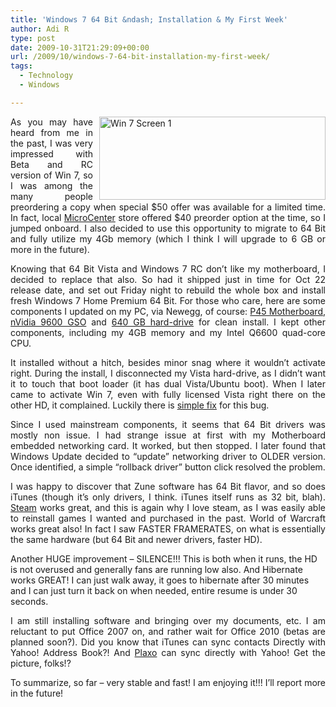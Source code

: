 ```yaml
---
title: 'Windows 7 64 Bit &ndash; Installation & My First Week'
author: Adi R
type: post
date: 2009-10-31T21:29:09+00:00
url: /2009/10/windows-7-64-bit-installation-my-first-week/
tags:
  - Technology
  - Windows

---
```

<p align="justify">
  <a href="/uploads/2009/10/Win7Screen1.png" target="_blank"><img style="border-bottom: 0px; border-left: 0px; margin: 0px 0px 0px 10px; display: inline; border-top: 0px; border-right: 0px" title="Win 7 Screen 1" border="0" alt="Win 7 Screen 1" align="right" src="/uploads/2009/10/Win7Screen1.png?resize=362%2C133" width="362" height="133" data-recalc-dims="1" /></a> As you may have heard from me in the past, I was very impressed with Beta and RC version of Win 7, so I was among the many people preordering a copy when special $50 offer was available for a limited time. In fact, local <a href="http://www.microcenter.com/" target="_blank">MicroCenter</a> store offered $40 preorder option at the time, so I jumped onboard. I also decided to use this opportunity to migrate to 64 Bit and fully utilize my 4Gb memory (which I think I will upgrade to 6 GB or more in the future).
</p>

<p align="justify">
  Knowing that 64 Bit Vista and Windows 7 RC don’t like my motherboard, I decided to replace that also. So had it shipped just in time for Oct 22 release date, and set out Friday night to rebuild the whole box and install fresh Windows 7 Home Premium 64 Bit. For those who care, here are some components I updated on my PC, via Newegg, of course: <a href="http://www.newegg.com/Product/Product.aspx?Item=N82E16813128359" target="_blank">P45 Motherboard</a>, <a href="http://www.newegg.com/Product/Product.aspx?Item=N82E16814121320" target="_blank">nVidia 9600 GSO</a> and <a href="http://www.newegg.com/Product/Product.aspx?Item=N82E16822136319" target="_blank">640 GB hard-drive</a> for clean install. I kept other components, including my 4GB memory and my Intel Q6600 quad-core CPU.
</p>

<p align="justify">
  It installed without a hitch, besides minor snag where it wouldn’t activate right. During the install, I disconnected my Vista hard-drive, as I didn’t want it to touch that boot loader (it has dual Vista/Ubuntu boot). When I later came to activate Win 7, even with fully licensed Vista right there on the other HD, it complained. Luckily there is <a href="http://www.winsupersite.com/win7/clean_install_upgrade_media.asp" target="_blank">simple fix</a> for this bug.
</p>

<p align="justify">
  Since I used mainstream components, it seems that 64 Bit drivers was mostly non issue. I had strange issue at first with my Motherboard embedded networking card. It worked, but then stopped. I later found that Windows Update decided to “update” networking driver to OLDER version. Once identified, a simple “rollback driver” button click resolved the problem.
</p>

<p align="justify">
  I was happy to discover that Zune software has 64 Bit flavor, and so does iTunes (though it’s only drivers, I think. iTunes itself runs as 32 bit, blah). <a href="http://store.steampowered.com/about" target="_blank">Steam</a> works great, and this is again why I love steam, as I was easily able to reinstall games I wanted and purchased in the past. World of Warcraft works great also! In fact I saw FASTER FRAMERATES, on what is essentially the same hardware (but 64 Bit and newer drivers, faster HD).
</p>

Another HUGE improvement – SILENCE!!! This is both when it runs, the HD is not overused and generally fans are running low also. And Hibernate works GREAT! I can just walk away, it goes to hibernate after 30 minutes and I can just turn it back on when needed, entire resume is under 30 seconds.

<p align="justify">
  I am still installing software and bringing over my documents, etc. I am reluctant to put Office 2007 on, and rather wait for Office 2010 (betas are planned soon?). Did you know that iTunes can sync contacts Directly with Yahoo! Address Book?! And <a href="http://www.plaxo.com/" target="_blank">Plaxo</a> can sync directly with Yahoo! Get the picture, folks!?
</p>

<p align="justify">
  To summarize, so far – very stable and fast! I am enjoying it!!! I’ll report more in the future!
</p>